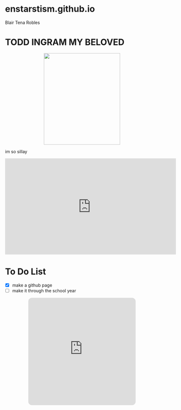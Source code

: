 # enstarstism.github.io
Blair Tena Robles

 # TODD INGRAM MY BELOVED 

<p align="center">
  <img width="250" height="300" src="https://static.wikia.nocookie.net/scottpilgrim/images/2/2d/Todd_ingram.png">
</p>

im so sillay

<p align="center">
<iframe width="560" height="315" src="https://www.youtube.com/embed/ufRi-BmHnsQ?si=bVxQrKI_EfwCwOho" title="YouTube video player" frameborder="0" allow="accelerometer; autoplay; clipboard-write; encrypted-media; gyroscope; picture-in-picture; web-share" allowfullscreen></iframe>
</p>

# To Do List
- [x] make a github page
- [ ] make it through the school year 

<p align="center">
<iframe style="border-radius:12px" src="https://open.spotify.com/embed/playlist/2l6ztaXld6YNhmcAkSwQ5w?utm_source=generator" width="70%" height="352" frameBorder="0" allowfullscreen="" allow="autoplay; clipboard-write; encrypted-media; fullscreen; picture-in-picture" loading="lazy"></iframe>
</p>

